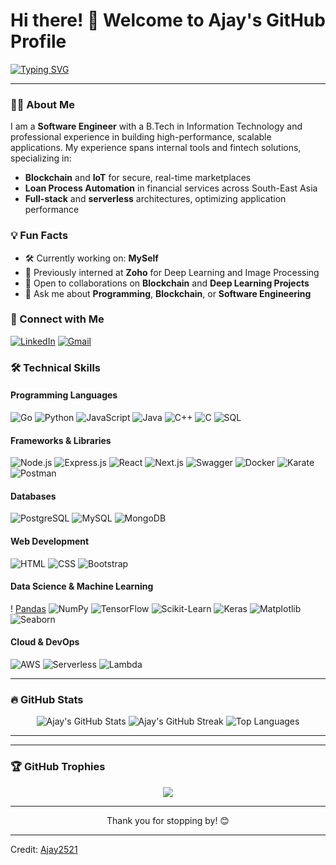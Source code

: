# Hi there! 👋 Welcome to Ajay's GitHub Profile

[![Typing SVG](https://readme-typing-svg.herokuapp.com?font=Fira+Code&color=%2336BCF7&size=27&lines=Hello!+I'm+Ajay+M.;Software+Engineer;Blockchain+Developer;Dedicated+to+Technical+Excellence)](https://git.io/typing-svg)

---

### 👨‍💻 About Me

I am a **Software Engineer** with a B.Tech in Information Technology and professional experience in building high-performance, scalable applications. My experience spans internal tools and fintech solutions, specializing in:
- **Blockchain** and **IoT** for secure, real-time marketplaces
- **Loan Process Automation** in financial services across South-East Asia
- **Full-stack** and **serverless** architectures, optimizing application performance

### 💡 Fun Facts
- 🛠️ Currently working on: **MySelf**
- 🧠 Previously interned at **Zoho** for Deep Learning and Image Processing
- 👯 Open to collaborations on **Blockchain** and **Deep Learning Projects**
- 💬 Ask me about **Programming**, **Blockchain**, or **Software Engineering**

### 🔗 Connect with Me

[![LinkedIn](https://img.shields.io/badge/-LinkedIn-0077B5?style=for-the-badge&logo=linkedin&logoColor=white)](https://www.linkedin.com/in/ajay-2521/)
[![Gmail](https://img.shields.io/badge/-Gmail-D14836?style=for-the-badge&logo=gmail&logoColor=white)](mailto:ajay.m.200521@gmail.com)

### 🛠️ Technical Skills

#### Programming Languages

![Go](https://img.shields.io/badge/-Go-00ADD8?style=for-the-badge&logo=go&logoColor=white)
![Python](https://img.shields.io/badge/-Python-3776AB?style=for-the-badge&logo=python&logoColor=white)
![JavaScript](https://img.shields.io/badge/-JavaScript-F7DF1E?style=for-the-badge&logo=javascript&logoColor=black)
![Java](https://img.shields.io/badge/-Java-007396?style=for-the-badge&logo=java&logoColor=white)
![C++](https://img.shields.io/badge/-C++-00599C?style=for-the-badge&logo=cplusplus&logoColor=white)
![C](https://img.shields.io/badge/-C-A8B9CC?style=for-the-badge&logo=c&logoColor=black)
![SQL](https://img.shields.io/badge/-SQL-4479A1?style=for-the-badge&logo=postgresql&logoColor=white)

#### Frameworks & Libraries

![Node.js](https://img.shields.io/badge/-Node.js-339933?style=for-the-badge&logo=node.js&logoColor=white)
![Express.js](https://img.shields.io/badge/-Express.js-000000?style=for-the-badge&logo=express&logoColor=white)
![React](https://img.shields.io/badge/-React-61DAFB?style=for-the-badge&logo=react&logoColor=black)
![Next.js](https://img.shields.io/badge/-Next.js-000000?style=for-the-badge&logo=next.js&logoColor=white)
![Swagger](https://img.shields.io/badge/-Swagger-85EA2D?style=for-the-badge&logo=swagger&logoColor=black)
![Docker](https://img.shields.io/badge/-Docker-2496ED?style=for-the-badge&logo=docker&logoColor=white)
![Karate](https://img.shields.io/badge/-Karate%20DSL-16A085?style=for-the-badge&logo=karate&logoColor=white)
![Postman](https://img.shields.io/badge/-Postman-FF6C37?style=for-the-badge&logo=postman&logoColor=white)

#### Databases

![PostgreSQL](https://img.shields.io/badge/-PostgreSQL-336791?style=for-the-badge&logo=postgresql&logoColor=white)
![MySQL](https://img.shields.io/badge/-MySQL-4479A1?style=for-the-badge&logo=mysql&logoColor=white)
![MongoDB](https://img.shields.io/badge/-MongoDB-47A248?style=for-the-badge&logo=mongodb&logoColor=white)

#### Web Development

![HTML](https://img.shields.io/badge/-HTML5-E34F26?style=for-the-badge&logo=html5&logoColor=white)
![CSS](https://img.shields.io/badge/-CSS3-1572B6?style=for-the-badge&logo=css3&logoColor=white)
![Bootstrap](https://img.shields.io/badge/-Bootstrap-563D7C?style=for-the-badge&logo=bootstrap&logoColor=white)

#### Data Science & Machine Learning
!
[Pandas](https://img.shields.io/badge/-Pandas-150458?style=for-the-badge&logo=pandas&logoColor=white)
![NumPy](https://img.shields.io/badge/-NumPy-013243?style=for-the-badge&logo=numpy&logoColor=white)
![TensorFlow](https://img.shields.io/badge/-TensorFlow-FF6F00?style=for-the-badge&logo=tensorflow&logoColor=white)
![Scikit-Learn](https://img.shields.io/badge/-Scikit%20Learn-F7931E?style=for-the-badge&logo=scikit-learn&logoColor=black)
![Keras](https://img.shields.io/badge/-Keras-D00000?style=for-the-badge&logo=keras&logoColor=white)
![Matplotlib](https://img.shields.io/badge/-Matplotlib-11557C?style=for-the-badge&logo=matplotlib&logoColor=white)
![Seaborn](https://img.shields.io/badge/-Seaborn-3776AB?style=for-the-badge&logoColor=white)

#### Cloud & DevOps

![AWS](https://img.shields.io/badge/-AWS-232F3E?style=for-the-badge&logo=amazonaws&logoColor=white)
![Serverless](https://img.shields.io/badge/-Serverless-FD5750?style=for-the-badge&logo=serverless&logoColor=white)
![Lambda](https://img.shields.io/badge/-AWS%20Lambda-FF9900?style=for-the-badge&logo=awslambda&logoColor=white)

---


### 🔥 GitHub Stats
<p align="center">
  <img src="https://github-readme-stats.vercel.app/api?username=Ajay2521&show_icons=true&theme=tokyonight" alt="Ajay's GitHub Stats"/>
  <img src="https://github-readme-streak-stats.herokuapp.com/?user=Ajay2521&theme=tokyonight" alt="Ajay's GitHub Streak"/>
  <img src="https://github-readme-stats.vercel.app/api/top-langs/?username=Ajay2521&layout=compact&theme=tokyonight" alt="Top Languages"/>
</p>

---

---

### 🏆 GitHub Trophies
<p align="center">
  <img src="https://github-profile-trophy.vercel.app/?username=Ajay2521&theme=onestar&no-frame=true&margin-w=15&margin-h=15&column=7&rank=SECRET,A,B,C,SSS,AAA" />
</p>

---

<p align="center">
  Thank you for stopping by! 😊
</p>

---

Credit: [Ajay2521](https://github.com/Ajay2521)
